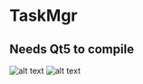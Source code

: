 TaskMgr
=======
Needs Qt5 to compile
------

![alt text](http://puu.sh/dVMgP/8de736d876.png "Process panel")
![alt text](http://puu.sh/dTdbH/be819c43c9.png "Global perfs")
